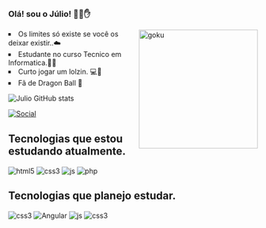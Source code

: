 ### Olá! sou o Júlio! 🤖😊✋

<img align = "right" alt="goku" src="https://user-images.githubusercontent.com/64658627/153322230-d6ed2728-678c-42ae-90f5-e9ac8f9973b0.png" width="240px" >
<li style="list-style-type: square">Os limites só existe se você os deixar existir..☁️
<li style="list-style-type: square"> Estudante no curso Tecnico em Informatica.👨‍💻
<li style="list-style-type: square"> Curto jogar um lolzin. 💻👾
<li style="list-style-type: square"> Fã de Dragon Ball 🐉



![Julio GitHub stats](https://github-readme-stats.vercel.app/api?username=JuliioCesar&layout=compactshow_icons=true&theme=dracula)

[![Social](https://img.shields.io/badge/LinkedIn-0077B5?style=for-the-badge&logo=linkedin&logoColor=white)](https://www.linkedin.com/in/j%C3%BAlio-cesar-0548991a4/
)
## Tecnologias que estou estudando atualmente.
<div style="displey: inline_block">
    <img align="center" alt="html5" src="https://img.shields.io/badge/HTML5-E34F26?style=for-the-badge&logo=html5&logoColor=white">
    <img align="center" alt="css3" src="https://img.shields.io/badge/CSS3-1572B6?style=for-the-badge&logo=css3&logoColor=white">
    <img align="center" alt="js" src="https://img.shields.io/badge/JavaScript-323330?style=for-the-badge&logo=javascript&logoColor=F7DF1E">
    <img align="center" alt="php" src="https://img.shields.io/badge/PHP-777BB4?style=for-the-badge&logo=php&logoColor=white">
</div>
    
## Tecnologias que planejo estudar.
<div style="displey: inline_block">
    <img align="center" alt="css3" src="https://img.shields.io/badge/TypeScript-007ACC?style=for-the-badge&logo=typescript&logoColor=white">
    <img align="center" alt="Angular" src="https://img.shields.io/badge/AngularJS-E23237?style=for-the-badge&logo=angularjs&logoColor=white">
     <img align="center" alt="js" src="https://img.shields.io/badge/Laravel-FF2D20?style=for-the-badge&logo=laravel&logoColor=white">
    <img align="center"  alt="css3" src="https://img.shields.io/badge/Bootstrap-563D7C?style=for-the-badge&logo=bootstrap&logoColor=white">
</div>
